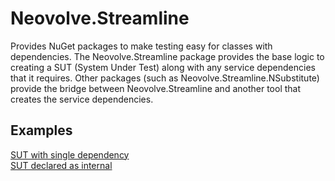 # Neovolve.Streamline
Provides NuGet packages to make testing easy for classes with dependencies. The Neovolve.Streamline package provides the base logic to creating a SUT (System Under Test) along with any service dependencies that it requires. Other packages (such as Neovolve.Streamline.NSubstitute) provide the bridge between Neovolve.Streamline and another tool that creates the service dependencies.

## Examples

[SUT with single dependency](Examples/Examples/SingleParameter.cs)  
[SUT declared as internal](Examples/Examples/InternalScopedTypes.cs)